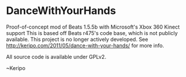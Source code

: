 DanceWithYourHands
==================

Proof-of-concept mod of Beats 1.5.5b with Microsoft's Xbox 360 Kinect support
This is based off Beats r475's code base, which is not publicly available. This project is no longer actively developed. See http://keripo.com/2011/05/dance-with-your-hands/ for more info.

All source code is available under GPLv2.

~Keripo


